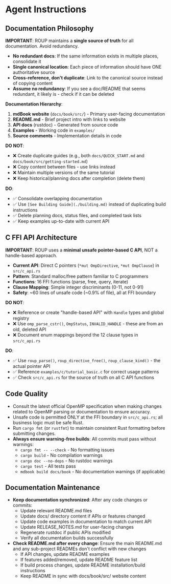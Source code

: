 # Agent Instructions

## Documentation Philosophy

**IMPORTANT**: ROUP maintains a **single source of truth** for all documentation. Avoid redundancy.

- **No redundant docs**: If the same information exists in multiple places, consolidate it
- **Single canonical location**: Each piece of information should have ONE authoritative source
- **Cross-reference, don't duplicate**: Link to the canonical source instead of copying content
- **Assume no redundancy**: If you see a doc/README that seems redundant, it likely is - check if it can be deleted

**Documentation Hierarchy**:
1. **mdBook website** (`docs/book/src/`) - Primary user-facing documentation
2. **README.md** - Brief project intro with links to website
3. **API docs** (rustdoc) - Generated from source code
4. **Examples** - Working code in `examples/`
5. **Source comments** - Implementation details in code

**DO NOT**:
- ❌ Create duplicate guides (e.g., both `docs/QUICK_START.md` and `docs/book/src/getting-started.md`)
- ❌ Copy content between files - use links instead
- ❌ Maintain multiple versions of the same tutorial
- ❌ Keep historical/planning docs after completion (delete them)

**DO**:
- ✅ Consolidate overlapping documentation
- ✅ Use `[See Building Guide](./building.md)` instead of duplicating build instructions
- ✅ Delete planning docs, status files, and completed task lists
- ✅ Keep examples up-to-date with current API

## C FFI API Architecture

**IMPORTANT**: ROUP uses a **minimal unsafe pointer-based C API**, NOT a handle-based approach.

- **Current API**: Direct C pointers (`*mut OmpDirective`, `*mut OmpClause`) in `src/c_api.rs`
- **Pattern**: Standard malloc/free pattern familiar to C programmers
- **Functions**: 16 FFI functions (parse, free, query, iterate)
- **Clause Mapping**: Simple integer discriminants (0-11, not 0-91)
- **Safety**: ~60 lines of unsafe code (~0.9% of file), all at FFI boundary

**DO NOT**:
- ❌ Reference or create "handle-based API" with `Handle` types and global registry
- ❌ Use `omp_parse_cstr()`, `OmpStatus`, `INVALID_HANDLE` - these are from an old, deleted API
- ❌ Document enum mappings beyond the 12 clause types in `src/c_api.rs`

**DO**:
- ✅ Use `roup_parse()`, `roup_directive_free()`, `roup_clause_kind()` - the actual pointer API
- ✅ Reference `examples/c/tutorial_basic.c` for correct usage patterns
- ✅ Check `src/c_api.rs` for the source of truth on all C API functions

## Code Quality

- Consult the latest official OpenMP specification when making changes related to OpenMP parsing or documentation to ensure accuracy.
- Unsafe code is permitted ONLY at the FFI boundary in `src/c_api.rs`; all business logic must be safe Rust.
- Run `cargo fmt` (or `rustfmt`) to maintain consistent Rust formatting before submitting changes.
- **Always ensure warning-free builds**: All commits must pass without warnings:
  - `cargo fmt -- --check` - No formatting issues
  - `cargo build` - No compilation warnings
  - `cargo doc --no-deps` - No rustdoc warnings
  - `cargo test` - All tests pass
  - `mdbook build docs/book` - No documentation warnings (if applicable)

## Documentation Maintenance

- **Keep documentation synchronized**: After any code changes or commits:
  - Update relevant README.md files
  - Update docs/ directory content if APIs or features changed
  - Update code examples in documentation to match current API
  - Update RELEASE_NOTES.md for user-facing changes
  - Regenerate rustdoc if public APIs modified
  - Verify all documentation builds successfully
- **Check README.md after every change**: Ensure the main README.md and any sub-project READMEs don't conflict with new changes
  - If API changes, update README examples
  - If features added/removed, update README feature list
  - If build process changes, update README installation/build instructions
  - Keep README in sync with docs/book/src/ website content
